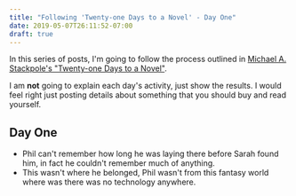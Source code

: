 ```yaml
---
title: "Following 'Twenty-one Days to a Novel' - Day One"
date: 2019-05-07T26:11:52-07:00
draft: true
---
```


In this series of posts, I'm going to follow the process outlined in  [Michael A. Stackpole's "Twenty-one Days to a
Novel"](https://www.amazon.com/dp/B0029O0ANM/ref=cm_sw_em_r_mt_dp_U_8eH0Cb6P4MPBB).

I am **not** going to explain each day's activity, just show the results. I would feel right just posting details about something that you should buy and read yourself.

## Day One

- Phil can't remember how long he was laying there before Sarah found him, in fact he couldn't remember much of anything.
- This wasn't where he belonged, Phil wasn't from this fantasy world where was there was no technology anywhere.
